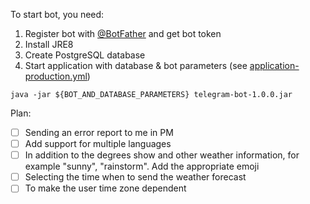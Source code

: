 To start bot, you need:
1. Register bot with [@BotFather](https://t.me/BotFather) and get bot token
2. Install JRE8
3. Create PostgreSQL database
4. Start application with database & bot parameters (see [application-production.yml](src/main/resources/application-production.yml))
```jshelllanguage
java -jar ${BOT_AND_DATABASE_PARAMETERS} telegram-bot-1.0.0.jar 
```

Plan: 
- [ ] Sending an error report to me in PM
- [ ] Add support for multiple languages
- [ ] In addition to the degrees show and other weather information, for example "sunny", "rainstorm". Add the appropriate emoji
- [ ] Selecting the time when to send the weather forecast
- [ ] To make the user time zone dependent
